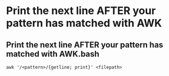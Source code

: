 # Print the next line AFTER your pattern has matched with AWK

## Print the next line AFTER your pattern has matched with AWK.bash

```shell
awk '/<pattern>/{getline; print}' <filepath>
```

